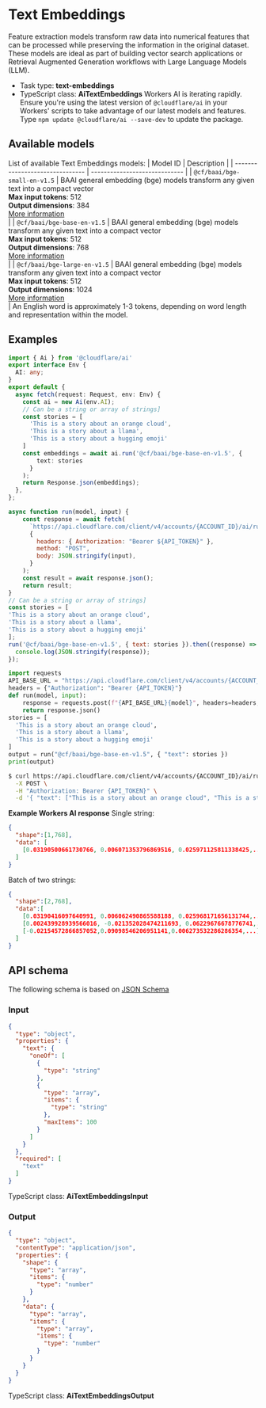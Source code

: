 # Text Embeddings
Feature extraction models transform raw data into numerical features that can be processed while preserving the information in the original dataset. These models are ideal as part of building vector search applications or Retrieval Augmented Generation workflows with Large Language Models (LLM).
* Task type: **text-embeddings**
* TypeScript class: **AiTextEmbeddings**
Workers AI is iterating rapidly. Ensure you're using the latest version of `@cloudflare/ai` in your Workers' scripts to take advantage of our latest models and features. Type `npm update @cloudflare/ai --save-dev` to update the package.
## Available models
List of available Text Embeddings models:
| Model ID                        | Description                   |
| ------------------------------- | ----------------------------- |
| `@cf/baai/bge-small-en-v1.5`                   | BAAI general embedding (bge) models transform any given text into a compact vector<br/><strong>Max input tokens</strong>: 512<br/><strong>Output dimensions</strong>: 384<br/>[More information](https://huggingface.co/BAAI/bge-base-en-v1.5)<br/>  |
| `@cf/baai/bge-base-en-v1.5`                   | BAAI general embedding (bge) models transform any given text into a compact vector<br/><strong>Max input tokens</strong>: 512<br/><strong>Output dimensions</strong>: 768<br/>[More information](https://huggingface.co/BAAI/bge-base-en-v1.5)<br/>  |
| `@cf/baai/bge-large-en-v1.5`                   | BAAI general embedding (bge) models transform any given text into a compact vector<br/><strong>Max input tokens</strong>: 512<br/><strong>Output dimensions</strong>: 1024<br/>[More information](https://huggingface.co/BAAI/bge-base-en-v1.5)<br/>  |
An English word is approximately 1-3 tokens, depending on word length and representation within the model.
## Examples
```ts
import { Ai } from '@cloudflare/ai'
export interface Env {
  AI: any;
}
export default {
  async fetch(request: Request, env: Env) {
    const ai = new Ai(env.AI);
    // Can be a string or array of strings]
    const stories = [
      'This is a story about an orange cloud',
      'This is a story about a llama',
      'This is a story about a hugging emoji'
    ]
    const embeddings = await ai.run('@cf/baai/bge-base-en-v1.5', {
        text: stories
      }
    );
    return Response.json(embeddings);
  },
};
```
```js
async function run(model, input) {
	const response = await fetch(
	  `https://api.cloudflare.com/client/v4/accounts/{ACCOUNT_ID}/ai/run/${model}`,
	  {
		headers: { Authorization: "Bearer ${API_TOKEN}" },
		method: "POST",
		body: JSON.stringify(input),
	  }
	);
	const result = await response.json();
	return result;
}
// Can be a string or array of strings]
const stories = [
'This is a story about an orange cloud',
'This is a story about a llama',
'This is a story about a hugging emoji'
];
run('@cf/baai/bge-base-en-v1.5', { text: stories }).then((response) => {
  console.log(JSON.stringify(response));
});
```
```py
import requests
API_BASE_URL = "https://api.cloudflare.com/client/v4/accounts/{ACCOUNT_ID}}/ai/run/"
headers = {"Authorization": "Bearer {API_TOKEN}"}
def run(model, input):
    response = requests.post(f"{API_BASE_URL}{model}", headers=headers, json=input)
    return response.json()
stories = [
  'This is a story about an orange cloud',
  'This is a story about a llama',
  'This is a story about a hugging emoji'
]
output = run("@cf/baai/bge-base-en-v1.5", { "text": stories })
print(output)
```
```sh
$ curl https://api.cloudflare.com/client/v4/accounts/{ACCOUNT_ID}/ai/run/@cf/baai/bge-base-en-v1.5 \
  -X POST \
  -H "Authorization: Bearer {API_TOKEN}" \
  -d '{ "text": ["This is a story about an orange cloud", "This is a story about a llama", "This is a story about a hugging emoji"] }
```
**Example Workers AI response**
Single string:
```json
{
  "shape":[1,768],
  "data": [
    [0.03190500661730766, 0.006071353796869516, 0.025971125811338425,...]
  ]
}
```
Batch of two strings:
```json
{
  "shape":[2,768],
  "data":[
    [0.03190416097640991, 0.006062490865588188, 0.025968171656131744,...],
    [0.002439928939566016, -0.021352028474211693, 0.06229676678776741,...],
    [-0.02154572866857052,0.09098546206951141,0.006273532286286354,...]
  ]
}
```
## API schema
The following schema is based on [JSON Schema](https://json-schema.org/)
### Input
```json
{
  "type": "object",
  "properties": {
    "text": {
      "oneOf": [
        {
          "type": "string"
        },
        {
          "type": "array",
          "items": {
            "type": "string"
          },
          "maxItems": 100
        }
      ]
    }
  },
  "required": [
    "text"
  ]
}
```
TypeScript class: **AiTextEmbeddingsInput**
### Output
```json
{
  "type": "object",
  "contentType": "application/json",
  "properties": {
    "shape": {
      "type": "array",
      "items": {
        "type": "number"
      }
    },
    "data": {
      "type": "array",
      "items": {
        "type": "array",
        "items": {
          "type": "number"
        }
      }
    }
  }
}
```
TypeScript class: **AiTextEmbeddingsOutput**